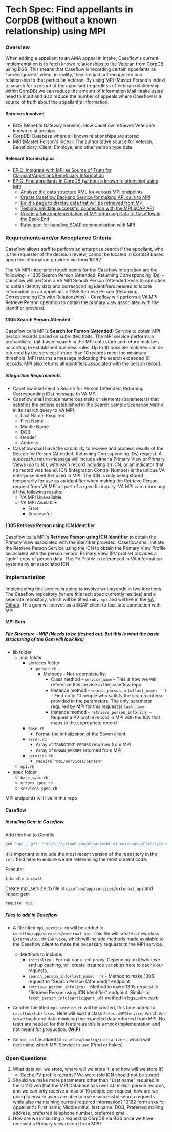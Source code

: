 # Tech Spec: Find appellants in CorpDB (without a known relationship) using MPI

### Overview

When adding a appellant to an AMA appeal in Intake, Caseflow's current implementation is to fetch known relationships to the Veteran from CorpDB using BGS. This means that Caseflow is recording certain appellants as "unrecognized" when, in reality, they are just not recognized in a relationship to that particular Veteran. By using MPI (Master Person's Index) to search for a record of the appellant (regardless of Veteran relationship within CorpDB) we can reduce the amount of information Mail Intake users need to input and also reduce the number of appeals where Caseflow is a source of truth about the appellant's information. 

#### Services Involved
- BGS (Benefits Gateway Service): How Caseflow retrieves Veteran's known relationships
- CorpDB: Database where all known relationships are stored
- MPI (Master Person's Index): The authoritative source for Veteran, Beneficiary, Client, Employe, and other person type data

#### Relevant Stories/Epics
- [EPIC: Integrate with MPI as Source of Truth for Claimant/Appellant/Beneficiary Information](https://vajira.max.gov/browse/CASEFLOW-387)
- [EPIC: Find appellants in CorpDB (without a known relationship) using MPI](https://vajira.max.gov/browse/CASEFLOW-2147)
    - [Analyze the data structure XML for various MPI endpoints](https://vajira.max.gov/browse/CASEFLOW-2256)
    - [Create Caseflow Backend Service for making API calls to MPI](https://vajira.max.gov/browse/CASEFLOW-2272)
    - [Build a page to display data that will be retrieved from MPI](https://vajira.max.gov/browse/CASEFLOW-2255)
    - [Testing: Validate successful connection with the MPI SOAP API](https://vajira.max.gov/browse/CASEFLOW-2281)
    - [Create a fake implementation of MPI returning Data to Caseflow in the Back-End](https://vajira.max.gov/browse/CASEFLOW-2254)
    - [Ruby gem for handling SOAP communication with MPI](https://vajira.max.gov/browse/CASEFLOW-2271)

### Requirements and/or Acceptance Criteria

Caseflow allows staff to perform an enterprise search if the appellant, who is the requester of the decision review, cannot be located in CorpDB based upon the information provided via form 10182. 

The VA MPI integration touch points for the Caseflow integration are the following:
•	1305 Search Person (Attended, Returning Corresponding IDs) - Caseflow will perform a VA MPI Search Person (Attended Search) operation to obtain identity data and corresponding identifiers needed to locate information on an appellant.
•	1305 Retrieve Person (Returning Corresponding IDs with Relationships) - Caseflow will perform a VA MPI Retrieve Person operation to obtain the primary view associated with the identifier provided. 

#### 1305 Search Person Attended

Caseflow calls MPI’s **Search for Person (Attended)** Service to obtain MPI person records based on submitted traits. The MPI service performs a probabilistic trait-based search in the MPI data store and return matches according to established business rules. Up to 10 possible matches can be returned by the service; if more than 10 records meet the minimum threshold, MPI returns a message indicating the search exceeded 10 records. MPI also returns all identifiers associated with the person record.

##### Integration Requirements

- Caseflow shall send a Search for Person (Attended, Returning Corresponding IDs) message to VA MPI.
- Caseflow shall include numerous traits or elements (parameters) that satisfies the criteria established in the Search Sample Scenarios Matrix in its search query to VA MPI. 
    - Last Name: Required
    - First Name
    - Middle Name
    - DOB
    - Gender
    - Address
- Caseflow shall have the capability to receive and process results of the Search for Person (Attended, Returning Corresponding IDs) request. A successful return message will include either a Primary View or Primary Views (up to 10), with each record including an ICN, or an indicator that no record was found. ICN (Integration Control Number) is the unique VA enterprise identifier used in MPI. The ICN is only being stored temporarily for use as an identifier when making the Retrieve Person request from VA MPI as part of a specific inquiry. VA MPI can return any of the following results:
    - VA MPI Unavailable
    - VA MPI Available:
        - Error
        - Successful

#### 1305 Retrieve Person using ICN Identifier

Caseflow calls MPI's **Retrieve Person using ICN Identifier** to obtain the Primary View associated with the identifier provided. Caseflow shall initiate the Retrieve Person Service using the ICN to obtain the Primary View Profile associated with the person record. Primary View (PV profile) provides a "gold" copy of person data. The PV Profile is referenced in VA information systems by an associated ICN
### Implementation

Implementing this service is going to involve writing code in two locations. The Caseflow repository (where this tech spec currently resides) and a seperate repository, which will be titled `ruby-mpi` and will live in the [VA Github](https://github.com/department-of-veterans-affairs). This gem will serves as a SOAP client to facilitate connection with MPI.

#### MPI Gem
##### File Structure - **WIP** (Needs to be fleshed out. But this is what the basic structuring of the Gem will look like)

- lib folder
    - mpi folder
        - services folder
            - `person.rb`
                -   Methods - Not a complete list
                    - Class method - `service_name` - This is how we will reference this service in the caseflow repo
                    - Instance method - `search_person_info(last_name: '')` - Find up to 10 people who satisfy the search criteria provided in the parameters. The only parameter required by MPI for this request is `last_name`
                    - Instance method - `retrieve_person_info(icn)` - Request a PV profile record in MPI with the ICN that maps to the appropriate record
        - `base.rb`
            - Format the initialization of the Savon client
        - `error.rb`
            - Array of `TRANSIENT_ERRORS` returned from MPI
            - Array of `KNOWN_ERRORS` returned from MPI
        - `services.rb`
            - `require "mpi/services/person"`
    - `mpi.rb`
- spec folder
    - `base_spec.rb`
    - `errors_spec.rb`
    - `services_spec.rb`

MPI endpoints will live in this repo
#### Caseflow
##### Installing Gem in Caseflow

Add this line to Gemfile
```ruby
gem 'mpi', git: "https://github.com/department-of-veterans-affairs/ruby-mpi.git", ref: "latest-commit-hash"
```
It is important to include the most recent version of the repository in the `ref:` field here to ensure we are referencing the most current code. 

Execute:
```ruby
$ bundle install
```

Create mpi_service.rb file in `caseflow/app/services/external_api` and import gem
```ruby
require 'mpi'
```
##### Files to add in Caseflow

- A file titled `mpi_service.rb` will be added to `caseflow/app/services/external_api`. This file will create a new class `ExternalApi::MPIService`, which will include methods made available to the Caseflow client to make the necessary requests to the MPI service.
    - Methods to include:
        - `initialize` - Format our client proxy. Depending on if/what we end up caching, will create instance variables here to cache our requests. 
        - `search_person_info(last_name: '')` - Method to make 1305 request to "Search Person (Attended)" endpoint
        - `retrieve_person_info(icn)` - Method to make 1305 request to "Retrieve Person using ICN identifier" endpoint. Similar to `fetch_person_info(participant_id)` method in bgs_service.rb 

- Another file titled `mpi_service.rb` will be created, this time added to `caseflow/lib/fakes`. Here will exist a class `Fakes::MPIService`, which will serve back-end data mimicing the expected data returned from MPI. No tests are needed for this feature as this is a mock implementation and not meant for production. **(WIP)**

- An `mpi.rb` file added to `caseflow/config/initializers`, which will determine which MPI Service to use (Prod or Fakes)
### Open Questions

1. What data will we store, where will we store it, and how will we store it?
    - Cache PV profile records? We were told ICN should not be stored 
2. Should we make more parameters other than "Last name" required in the UI? Given that the MPI Database has over 40 million person records, and we can only receive a max of 10 people per request, how are we going to ensure users are able to make successful search requests while also maintaining current required information? 10182 form asks for Appellant's First name, Middle initial, last name, DOB, Preferred mailing address, preferred telephone number, preferred email. 
3. How are we initializing a request to CorpDB via BGS once we have received a Primary view record from MPI?